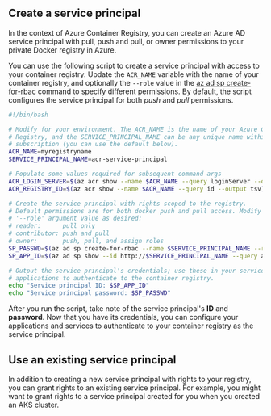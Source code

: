 ## Create a service principal

In the context of Azure Container Registry, you can create an Azure AD service principal with pull, push and pull, or owner permissions to your private Docker registry in Azure.

You can use the following script to create a service principal with access to your container registry. Update the `ACR_NAME` variable with the name of your container registry, and optionally the `--role` value in the [az ad sp create-for-rbac][az-ad-sp-create-for-rbac] command to specify different permissions. By default, the script configures the service principal for both *push* and *pull* permissions.

```bash
#!/bin/bash

# Modify for your environment. The ACR_NAME is the name of your Azure Container
# Registry, and the SERVICE_PRINCIPAL_NAME can be any unique name within your
# subscription (you can use the default below).
ACR_NAME=myregistryname
SERVICE_PRINCIPAL_NAME=acr-service-principal

# Populate some values required for subsequent command args
ACR_LOGIN_SERVER=$(az acr show --name $ACR_NAME --query loginServer --output tsv)
ACR_REGISTRY_ID=$(az acr show --name $ACR_NAME --query id --output tsv)

# Create the service principal with rights scoped to the registry.
# Default permissions are for both docker push and pull access. Modify the
# '--role' argument value as desired:
# reader:      pull only
# contributor: push and pull
# owner:       push, pull, and assign roles
SP_PASSWD=$(az ad sp create-for-rbac --name $SERVICE_PRINCIPAL_NAME --role contributor --scopes $ACR_REGISTRY_ID --query password --output tsv)
SP_APP_ID=$(az ad sp show --id http://$SERVICE_PRINCIPAL_NAME --query appId --output tsv)

# Output the service principal's credentials; use these in your services and
# applications to authenticate to the container registry.
echo "Service principal ID: $SP_APP_ID"
echo "Service principal password: $SP_PASSWD"
```

After you run the script, take note of the service principal's **ID** and **password**. Now that you have its credentials, you can configure your applications and services to authenticate to your container registry as the service principal.

## Use an existing service principal

In addition to creating a new service principal with rights to your registry, you can grant rights to an existing service principal. For example, you might want to grant rights to a service principal created for you when you created an AKS cluster.



<!-- LINKS - Internal -->
[az-ad-sp-create-for-rbac]: /cli/azure/ad/sp#az_ad_sp_create_for_rbac